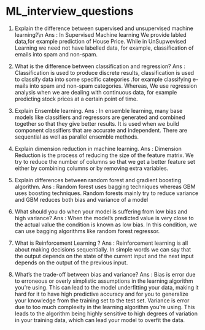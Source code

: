# ML_interview_questions
1. Explain the difference between supervised and unsupervised machine learning?\n
                      Ans : In Supervised Machine learning We provide labled data,for example prediction of House Price. While in UnSupwevised Learning we need not have labelled data, for example, classification of emails into spam and non-spam.

2. What is the difference between classification and regression?
                                                                  Ans : Classification is used to produce discrete results, classification is used to classify data into some specific categories .for example classifying e-mails into spam and non-spam categories.
Whereas, We use regression analysis when we are dealing with continuous data, for example predicting stock prices at a certain point of time. 

3. Explain Ensemble learning.    Ans : In ensemble learning, many base models like classifiers and regressors are generated and combined together so that they give better results. It is used when we build component classifiers that are accurate and independent. There are sequential as well as parallel ensemble methods. 

4. Explain dimension reduction in machine learning.       Ans : Dimension Reduction is the process of reducing the size of the feature matrix. We try to reduce the number of columns so that we get a better feature set either by combining columns or by removing extra variables.

5. Explain differences between random forest and gradient boosting algorithm.
      Ans : Random forest uses bagging techniques whereas GBM uses boosting techniques.
            Random forests mainly try to reduce variance and GBM reduces both bias and variance of a model  

6. What should you do when your model is suffering from low bias and high variance? Ans : When the model’s predicted value is very close to the actual value the condition is known as low bias. In this condition, we can use bagging algorithms like random forest regressor. 

7. What is Reinforcement Learning ?
Ans : Reinforcement learning is all about making decisions sequentially. In simple words we can say that the output depends on the state of the current input and the next input depends on the output of the previous input.

8. What’s the trade-off between bias and variance?
Ans : Bias is error due to erroneous or overly simplistic assumptions in the learning algorithm you’re using. This can lead to the model underfitting your data, making it hard for it to have high predictive accuracy and for you to generalize your knowledge from the training set to the test set.
Variance is error due to too much complexity in the learning algorithm you’re using. This leads to the algorithm being highly sensitive to high degrees of variation in your training data, which can lead your model to overfit the data.
